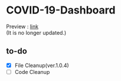# COVID-19-Dashboard

Preview : [link](https://hyeokjaelee.github.io/COVID-19-Dashboard/index.html)<br>
(It is no longer updated.)<br>

## to-do

- [x] File Cleanup(ver.1.0.4)<br>
- [ ] Code Cleanup<br>
